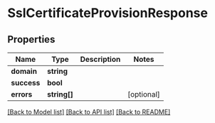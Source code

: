 # SslCertificateProvisionResponse

## Properties
Name | Type | Description | Notes
------------ | ------------- | ------------- | -------------
**domain** | **string** |  | 
**success** | **bool** |  | 
**errors** | **string[]** |  | [optional] 

[[Back to Model list]](../README.md#documentation-for-models) [[Back to API list]](../README.md#documentation-for-api-endpoints) [[Back to README]](../README.md)


